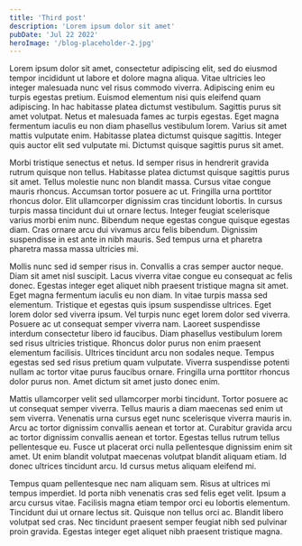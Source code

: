 ```yaml
---
title: 'Third post'
description: 'Lorem ipsum dolor sit amet'
pubDate: 'Jul 22 2022'
heroImage: '/blog-placeholder-2.jpg'
---
```


Lorem ipsum dolor sit amet, consectetur adipiscing elit, sed do eiusmod tempor
incididunt ut labore et dolore magna aliqua. Vitae ultricies leo integer malesuada
nunc vel risus commodo viverra. Adipiscing enim eu turpis egestas pretium. Euismod
elementum nisi quis eleifend quam adipiscing. In hac habitasse platea dictumst
vestibulum. Sagittis purus sit amet volutpat. Netus et malesuada fames ac turpis
egestas. Eget magna fermentum iaculis eu non diam phasellus vestibulum lorem. Varius
sit amet mattis vulputate enim. Habitasse platea dictumst quisque sagittis. Integer
quis auctor elit sed vulputate mi. Dictumst quisque sagittis purus sit amet.

Morbi tristique senectus et netus. Id semper risus in hendrerit gravida rutrum
quisque non tellus. Habitasse platea dictumst quisque sagittis purus sit amet. Tellus
molestie nunc non blandit massa. Cursus vitae congue mauris rhoncus. Accumsan tortor
posuere ac ut. Fringilla urna porttitor rhoncus dolor. Elit ullamcorper dignissim
cras tincidunt lobortis. In cursus turpis massa tincidunt dui ut ornare lectus.
Integer feugiat scelerisque varius morbi enim nunc. Bibendum neque egestas congue
quisque egestas diam. Cras ornare arcu dui vivamus arcu felis bibendum. Dignissim
suspendisse in est ante in nibh mauris. Sed tempus urna et pharetra pharetra massa
massa ultricies mi.

Mollis nunc sed id semper risus in. Convallis a cras semper auctor neque. Diam sit
amet nisl suscipit. Lacus viverra vitae congue eu consequat ac felis donec. Egestas
integer eget aliquet nibh praesent tristique magna sit amet. Eget magna fermentum
iaculis eu non diam. In vitae turpis massa sed elementum. Tristique et egestas quis
ipsum suspendisse ultrices. Eget lorem dolor sed viverra ipsum. Vel turpis nunc eget
lorem dolor sed viverra. Posuere ac ut consequat semper viverra nam. Laoreet
suspendisse interdum consectetur libero id faucibus. Diam phasellus vestibulum lorem
sed risus ultricies tristique. Rhoncus dolor purus non enim praesent elementum
facilisis. Ultrices tincidunt arcu non sodales neque. Tempus egestas sed sed risus
pretium quam vulputate. Viverra suspendisse potenti nullam ac tortor vitae purus
faucibus ornare. Fringilla urna porttitor rhoncus dolor purus non. Amet dictum sit
amet justo donec enim.

Mattis ullamcorper velit sed ullamcorper morbi tincidunt. Tortor posuere ac ut
consequat semper viverra. Tellus mauris a diam maecenas sed enim ut sem viverra.
Venenatis urna cursus eget nunc scelerisque viverra mauris in. Arcu ac tortor
dignissim convallis aenean et tortor at. Curabitur gravida arcu ac tortor dignissim
convallis aenean et tortor. Egestas tellus rutrum tellus pellentesque eu. Fusce ut
placerat orci nulla pellentesque dignissim enim sit amet. Ut enim blandit volutpat
maecenas volutpat blandit aliquam etiam. Id donec ultrices tincidunt arcu. Id cursus
metus aliquam eleifend mi.

Tempus quam pellentesque nec nam aliquam sem. Risus at ultrices mi tempus imperdiet.
Id porta nibh venenatis cras sed felis eget velit. Ipsum a arcu cursus vitae.
Facilisis magna etiam tempor orci eu lobortis elementum. Tincidunt dui ut ornare
lectus sit. Quisque non tellus orci ac. Blandit libero volutpat sed cras. Nec
tincidunt praesent semper feugiat nibh sed pulvinar proin gravida. Egestas integer
eget aliquet nibh praesent tristique magna.
